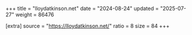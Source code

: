 +++
title = "lloydatkinson.net"
date = "2024-08-24"
updated = "2025-07-27"
weight = 86476

[extra]
source = "https://lloydatkinson.net/"
ratio = 8
size = 84
+++
